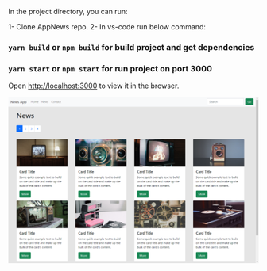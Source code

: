 In the project directory, you can run:

1- Clone AppNews repo.
2- In vs-code run below command:

### `yarn build` or `npm build`  for build project and get dependencies

### `yarn start` or `npm start` for run project on port 3000

Open [http://localhost:3000](http://localhost:3000) to view it in the browser.

![alt text](https://github.com/jamalkaksouri/appNews/blob/master/public/images/bg.png)

